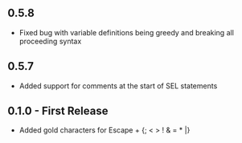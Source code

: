 ## 0.5.8
 * Fixed bug with variable definitions being greedy and breaking all proceeding syntax

## 0.5.7
 * Added support for comments at the start of SEL statements

## 0.1.0 - First Release
 * Added gold characters for Escape + {; < > ! & = * |}
